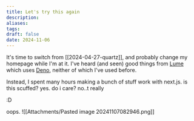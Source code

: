 ```yaml
---
title: Let's try this again
description: 
aliases: 
tags: 
draft: false
date: 2024-11-06
---
```

It's time to switch from [[2024-04-27-quartz]], and probably change my homepage while I'm at it.
I've heard (and seen) good things from [Lume](https://lume.land/) which uses [Deno](deno.com), neither of which I've used before. 

Instead, I spent many hours making a bunch of stuff work with next.js. is this scuffed? yes. do i care? no..t really

:D



oops.
![[Attachments/Pasted image 20241107082946.png]]